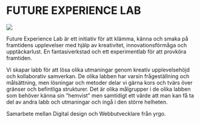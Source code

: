 # FUTURE EXPERIENCE LAB

<img src="https://media.giphy.com/media/WsvLlmmjx9tnmeTPNc/giphy.gif">

Future Experience Lab är ett initiativ för att klämma, känna och smaka på framtidens upplevelser med hjälp av kreativitet, innovationsförmåga och upptäckarlust.
En fantasiverkstad och ett experimentlab för att provköra framtiden. 

Vi skapar labb för att lösa olika utmaningar genom kreativ upplevelsehöjd och kollaborativ samverkan. De olika labben har varsin frågeställning och målsättning, men lösningar och metoder delar vi gärna kors och tvärs över gränser och befintliga strukturer. Det är olika målgrupper i de olika labben som behöver känna sin ”hemvist” men samtidigt ett värde att man kan få ta del av andra labb och utmaningar och ingå i den större helheten.

Samarbete mellan Digital design och Webbutvecklare från yrgo.
